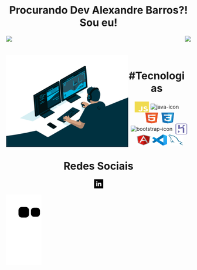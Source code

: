 

<div>
  <h1 align="center">Procurando Dev Alexandre Barros?! Sou eu!</h1>
  
  <img  height="180em" src="https://github-readme-stats.vercel.app/api?username=alexandre21ssouza&show_icons=true&theme=algolia&include_all_commits=true&count_private=true"/>
  <img align="right" height="180em" src="https://github-readme-stats.vercel.app/api/top-langs/?username=alexandre21ssouza&layout=compact&langs_count=16&theme=algolia"/>
</div>
<br>

<div  align="center"> 
  <div style="display: inline_block"><br>
    <img align="left" height="250" alt="coding-time" src="code.gif">
    <h1 align="center"> #Tecnologias</h1>
    <img align="center" height="30" width="40" alt="js-icon"  src="https://raw.githubusercontent.com/devicons/devicon/master/icons/javascript/javascript-plain.svg">
    <img align="center" height="30" width="40" alt="java-icon" src="https://raw.githubusercontent.com/jmnote/z-icons/master/svg/java.svg">
    <img align="center" height="30" width="40" alt="html-icon" src="https://raw.githubusercontent.com/devicons/devicon/master/icons/html5/html5-original.svg">
    <img align="center" height="30" width="40" alt="css-icon" src="https://raw.githubusercontent.com/devicons/devicon/master/icons/css3/css3-original.svg">
    <img align="center" height="30" width="40" alt="bootstrap-icon" src="https://raw.githubusercontent.com/jmnote/z-icons/master/svg/bootstrap.svg">
    <img align="center" height="30" width="40" alt="heroku-icon" src="https://github.com/devicons/devicon/blob/master/icons/heroku/heroku-original.svg">
    <img align="center" height="30" width="40" alt="angular-icon" src="https://github.com/devicons/devicon/blob/master/icons/angularjs/angularjs-original.svg">
     <img align="center" height="30" width="40" alt="angular-icon" src="https://github.com/devicons/devicon/blob/master/icons/vscode/vscode-original.svg">
     <img align="center" height="30" width="40" alt="angular-icon" src="https://github.com/devicons/devicon/blob/master/icons/mysql/mysql-original.svg">
    
   </div>
    
  <h1 align="center">Redes Sociais </h1> 
    <a href = "https://www.linkedin.com/in/alexandre-barros-de-souza-a0950215b/">
      <img width="25" src="linkedIn.png">
    </a>   
  
</div>
  
![Snake animation](https://github.com/alexandre21ssouza/alexandre21ssouza/blob/output/github-contribution-grid-snake.svg)
